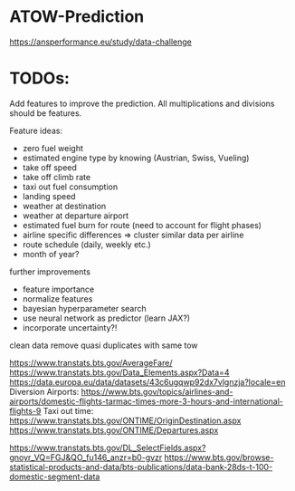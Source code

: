 # ATOW-Prediction
https://ansperformance.eu/study/data-challenge


# TODOs:
Add features to improve the prediction.
All multiplications and divisions should be features.

Feature ideas:
- zero fuel weight
- estimated engine type by knowing (Austrian, Swiss, Vueling)
- take off speed
- take off climb rate
- taxi out fuel consumption
- landing speed
- weather at destination
- weather at departure airport
- estimated fuel burn for route (need to account for flight phases)
- airline specific differences => cluster similar data per airline
- route schedule (daily, weekly etc.)
- month of year?

further improvements
- feature importance
- normalize features
- bayesian hyperparameter search
- use neural network as predictor (learn JAX?) 
- incorporate uncertainty?!


clean data remove quasi duplicates with same tow

https://www.transtats.bts.gov/AverageFare/
https://www.transtats.bts.gov/Data_Elements.aspx?Data=4
https://data.europa.eu/data/datasets/43c6ugqwp92dx7vlgnzja?locale=en
Diversion Airports: https://www.bts.gov/topics/airlines-and-airports/domestic-flights-tarmac-times-more-3-hours-and-international-flights-9 
Taxi out time: https://www.transtats.bts.gov/ONTIME/OriginDestination.aspx
https://www.transtats.bts.gov/ONTIME/Departures.aspx

https://www.transtats.bts.gov/DL_SelectFields.aspx?gnoyr_VQ=FGJ&QO_fu146_anzr=b0-gvzr
https://www.bts.gov/browse-statistical-products-and-data/bts-publications/data-bank-28ds-t-100-domestic-segment-data